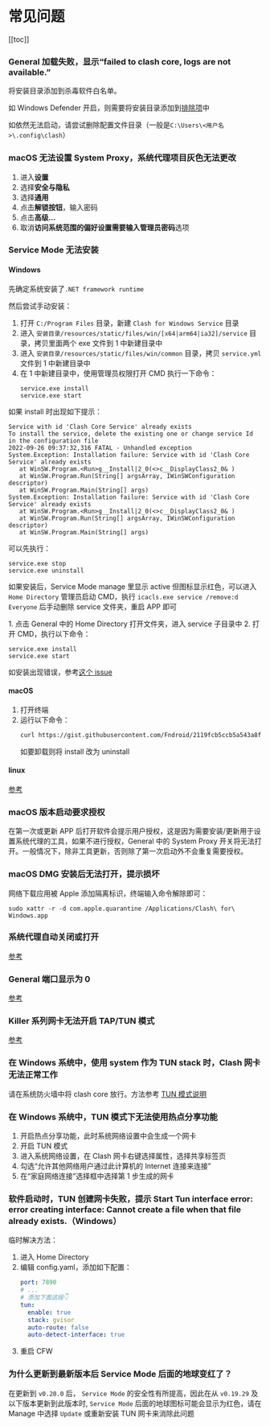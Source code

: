 # 常见问题

[[toc]]

### General 加载失败，显示“failed to clash core, logs are not available.”

<question-answer>

将安装目录添加到杀毒软件白名单。

如 Windows Defender 开启，则需要将安装目录添加到[排除项](https://support.microsoft.com/zh-cn/windows/%E5%B0%86%E6%8E%92%E9%99%A4%E9%A1%B9%E6%B7%BB%E5%8A%A0%E5%88%B0-windows-%E5%AE%89%E5%85%A8%E4%B8%AD%E5%BF%83-811816c0-4dfd-af4a-47e4-c301afe13b26#:~:text=%E4%BE%9D%E6%AC%A1%E8%BD%AC%E5%88%B0%E2%80%9C%E5%BC%80%E5%A7%8B%E2%80%9D%E8%8F%9C%E5%8D%95,%E7%9A%84%E6%89%80%E6%9C%89%E5%AD%90%E6%96%87%E4%BB%B6%E5%A4%B9%E3%80%82)中

如依然无法启动，请尝试删除配置文件目录（一般是`C:\Users\<用户名>\.config\clash`）

</question-answer>

### macOS 无法设置 System Proxy，系统代理项目灰色无法更改

<question-answer>

1. 进入**设置**
2. 选择**安全与隐私**
3. 选择**通用**
4. 点击**解锁按钮**，输入密码
5. 点击**高级...**
6. 取消**访问系统范围的偏好设置需要输入管理员密码**选项

</question-answer>

### Service Mode 无法安装

<question-answer>

#### Windows

先确定系统安装了`.NET framework runtime`

然后尝试手动安装：

1. 打开 `C:/Program Files` 目录，新建 `Clash for Windows Service` 目录
2. 进入 `安装目录/resources/static/files/win/[x64|arm64|ia32]/service` 目录，拷贝里面两个 exe 文件到 1 中新建目录中
3. 进入 `安装目录/resources/static/files/win/common` 目录，拷贝 `service.yml` 文件到 1 中新建目录中
4. 在 1 中新建目录中，使用管理员权限打开 CMD 执行一下命令：
   ```
   service.exe install
   service.exe start
   ```

如果 install 时出现如下提示：

```
Service with id 'Clash Core Service' already exists
To install the service, delete the existing one or change service Id in the configuration file
2022-09-26 09:37:32,316 FATAL - Unhandled exception
System.Exception: Installation failure: Service with id 'Clash Core Service' already exists
   at WinSW.Program.<Run>g__Install|2_0(<>c__DisplayClass2_0& )
   at WinSW.Program.Run(String[] argsArray, IWinSWConfiguration descriptor)
   at WinSW.Program.Main(String[] args)
System.Exception: Installation failure: Service with id 'Clash Core Service' already exists
   at WinSW.Program.<Run>g__Install|2_0(<>c__DisplayClass2_0& )
   at WinSW.Program.Run(String[] argsArray, IWinSWConfiguration descriptor)
   at WinSW.Program.Main(String[] args)
```

可以先执行：

```
service.exe stop
service.exe uninstall
```

如果安装后，Service Mode manage 里显示 active 但图标显示红色，可以进入 `Home Directory` 管理员启动 CMD，执行 `icacls.exe service /remove:d Everyone` 后手动删除 service 文件夹，重启 APP 即可

<outdated since="0.20.0">
1. 点击 General 中的 Home Directory 打开文件夹，进入 service 子目录中
2. 打开 CMD，执行以下命令：

```
service.exe install
service.exe start
```

如安装出现错误，参考[这个 issue](https://github.com/Fndroid/clash_for_windows_pkg/issues/1627)

</outdated>

#### macOS

1. 打开终端
2. 运行以下命令：
   ```sh
   curl https://gist.githubusercontent.com/Fndroid/2119fcb5ccb5a543a8f6a609418ae43f/raw/ff63615309a9b3f3e1d682fc29bc73284816422e/mac.sh > cfw-tun.sh && chmod +x cfw-tun.sh && sudo ./cfw-tun.sh install && rm cfw-tun.sh
   ```
   如要卸载则将 install 改为 uninstall

#### linux

[参考](https://github.com/Fndroid/clash_for_windows_pkg/issues/3464)

</question-answer>

### macOS 版本启动要求授权

<question-answer >

在第一次或更新 APP 后打开软件会提示用户授权，这是因为需要安装/更新用于设置系统代理的工具，如果不进行授权，General 中的 System Proxy 开关将无法打开。一般情况下，除非工具更新，否则除了第一次启动外不会重复需要授权。

</question-answer>

### macOS DMG 安装后无法打开，提示损坏

<question-answer>

网络下载应用被 Apple 添加隔离标识，终端输入命令解除即可：

```
sudo xattr -r -d com.apple.quarantine /Applications/Clash\ for\ Windows.app
```

</question-answer>

### 系统代理自动关闭或打开

<question-answer>

[参考](https://github.com/Fndroid/clash_for_windows_pkg/issues/312)

</question-answer>

### General 端口显示为 0

<question-answer>

[参考](https://github.com/Fndroid/clash_for_windows_pkg/issues/671)

</question-answer>

### Killer 系列网卡无法开启 TAP/TUN 模式

<question-answer>

[参考](https://github.com/Fndroid/clash_for_windows_pkg/issues/1243#issuecomment-751165537)

</question-answer>

### 在 Windows 系统中，使用 system 作为 TUN stack 时，Clash 网卡无法正常工作

<question-answer>

请在系统防火墙中将 clash core 放行。方法参考 [TUN 模式说明](https://docs.cfw.lbyczf.com/contents/tun.html#windows)

</question-answer>

### 在 Windows 系统中，TUN 模式下无法使用热点分享功能

<question-answer>

1. 开启热点分享功能，此时系统网络设置中会生成一个网卡
2. 开启 TUN 模式
3. 进入系统网络设置，在 Clash 网卡右键选择属性，选择共享标签页
4. 勾选“允许其他网络用户通过此计算机的 Internet 连接来连接”
5. 在“家庭网络连接”选择框中选择第 1 步生成的网卡

</question-answer>

### 软件启动时，TUN 创建网卡失败，提示 Start Tun interface error: error creating interface: Cannot create a file when that file already exists.（Windows）

<question-answer>

临时解决方法：

1. 进入 Home Directory
2. 编辑 config.yaml，添加如下配置：
   ```yaml
   port: 7890
   # ...
   # 添加下面这段👇
   tun:
     enable: true
     stack: gvisor
     auto-route: false
     auto-detect-interface: true
   ```
3. 重启 CFW

</question-answer>

### 为什么更新到最新版本后 Service Mode 后面的地球变红了？

<question-answer>

在更新到 `v0.20.0` 后， `Service Mode` 的安全性有所提高，因此在从 `v0.19.29` 及以下版本更新到此版本时, `Service Mode` 后面的地球图标可能会显示为红色，请在 Manage 中选择 `Update` 或重新安装 TUN 网卡来消除此问题

</question-answer>
